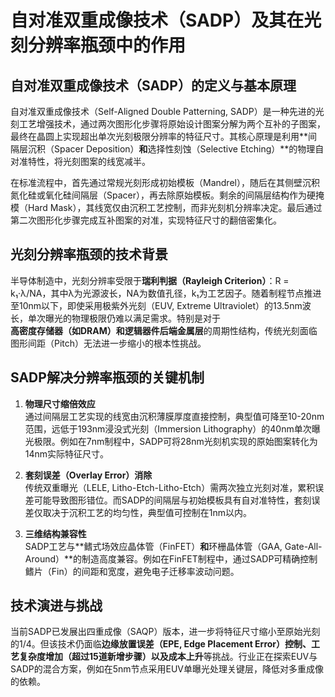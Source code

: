 # 自对准双重成像技术（SADP）及其在光刻分辨率瓶颈中的作用

## 自对准双重成像技术（SADP）的定义与基本原理
自对准双重成像技术（Self-Aligned Double Patterning, SADP）是一种先进的光刻工艺增强技术，通过两次图形化步骤将原始设计图案分解为两个互补的子图案，最终在晶圆上实现超出单次光刻极限分辨率的特征尺寸。其核心原理是利用**间隔层沉积（Spacer Deposition）**和**选择性刻蚀（Selective Etching）**的物理自对准特性，将光刻图案的线宽减半。

在标准流程中，首先通过常规光刻形成初始模板（Mandrel），随后在其侧壁沉积氮化硅或氧化硅间隔层（Spacer），再去除原始模板。剩余的间隔层结构作为硬掩模（Hard Mask），其线宽仅由沉积工艺控制，而非光刻机分辨率决定。最后通过第二次图形化步骤完成互补图案的对准，实现特征尺寸的翻倍密集化。

## 光刻分辨率瓶颈的技术背景
半导体制造中，光刻分辨率受限于**瑞利判据（Rayleigh Criterion）**：R = k₁·λ/NA，其中λ为光源波长，NA为数值孔径，k₁为工艺因子。随着制程节点推进至10nm以下，即使采用极紫外光刻（EUV, Extreme Ultraviolet）的13.5nm波长，单次曝光的物理极限仍难以满足需求。特别是对于**高密度存储器（如DRAM）**和**逻辑器件后端金属层**的周期性结构，传统光刻面临图形间距（Pitch）无法进一步缩小的根本性挑战。

## SADP解决分辨率瓶颈的关键机制
1. **物理尺寸缩倍效应**  
   通过间隔层工艺实现的线宽由沉积薄膜厚度直接控制，典型值可降至10-20nm范围，远低于193nm浸没式光刻（Immersion Lithography）的40nm单次曝光极限。例如在7nm制程中，SADP可将28nm光刻机实现的原始图案转化为14nm实际特征尺寸。

2. **套刻误差（Overlay Error）消除**  
   传统双重曝光（LELE, Litho-Etch-Litho-Etch）需两次独立光刻对准，累积误差可能导致图形错位。而SADP的间隔层与初始模板具有自对准特性，套刻误差仅取决于沉积工艺的均匀性，典型值可控制在1nm以内。

3. **三维结构兼容性**  
   SADP工艺与**鳍式场效应晶体管（FinFET）**和**环栅晶体管（GAA, Gate-All-Around）**的制造高度兼容。例如在FinFET制程中，通过SADP可精确控制鳍片（Fin）的间距和宽度，避免电子迁移率波动问题。

## 技术演进与挑战
当前SADP已发展出四重成像（SAQP）版本，进一步将特征尺寸缩小至原始光刻的1/4。但该技术仍面临**边缘放置误差（EPE, Edge Placement Error）**控制、**工艺复杂度增加**（超过15道新增步骤）以及**成本上升**等挑战。行业正在探索EUV与SADP的混合方案，例如在5nm节点采用EUV单曝光处理关键层，降低对多重成像的依赖。